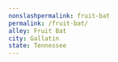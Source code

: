 ```yaml
---
﻿nonslashpermalink: fruit-bat
permalink: /fruit-bat/
alley: Fruit Bat
city: Gallatin
state: Tennessee
---
```

